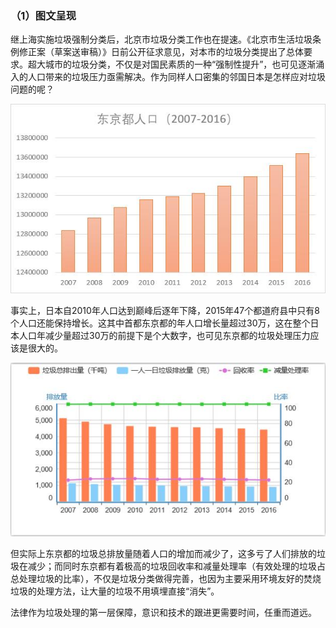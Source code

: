 ### （1）图文呈现
继上海实施垃圾强制分类后，北京市垃圾分类工作也在提速。《北京市生活垃圾条例修正案（草案送审稿）》日前公开征求意见，对本市的垃圾分类提出了总体要求。超大城市的垃圾分类，不仅是对国民素质的一种“强制性提升”，也可见逐渐涌入的人口带来的垃圾压力亟需解决。作为同样人口密集的邻国日本是怎样应对垃圾问题的呢？

![1](https://github.com/Ji9812/keshihua/blob/master/%E4%B8%9C%E4%BA%AC%E9%83%BD%E4%BA%BA%E5%8F%A3.jpg)

事实上，日本自2010年人口达到巅峰后逐年下降，2015年47个都道府县中只有8个人口还能保持增长。这其中首都东京都的年人口增长量超过30万，这在整个日本人口年减少量超过30万的前提下是个大数字，也可见东京都的垃圾处理压力应该是很大的。

![2](https://github.com/Ji9812/keshihua/blob/master/%E4%B8%9C%E4%BA%AC%E5%9E%83%E5%9C%BE.jpg)

但实际上东京都的垃圾总排放量随着人口的增加而减少了，这多亏了人们排放的垃圾在减少；而同时东京都有着极高的垃圾回收率和减量处理率（有效处理的垃圾占总处理垃圾的比率），不仅是垃圾分类做得完善，也因为主要采用环境友好的焚烧垃圾的处理方法，让大量的垃圾不用填埋直接“消失”。

法律作为垃圾处理的第一层保障，意识和技术的跟进更需要时间，任重而道远。
